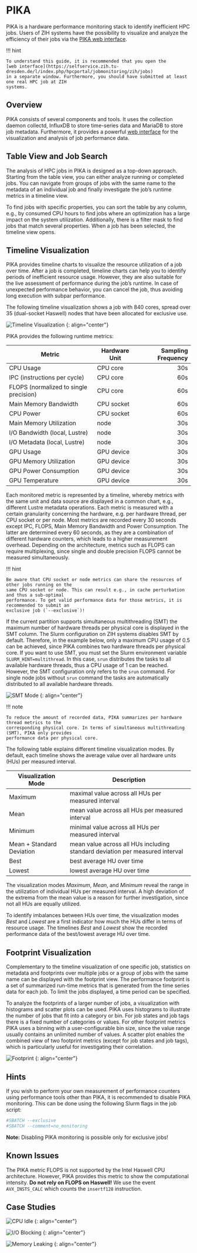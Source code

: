 # PIKA

PIKA is a hardware performance monitoring stack to identify inefficient HPC jobs. Users of ZIH
systems have the possibility to visualize and analyze the efficiency of their jobs via the
[PIKA web interface](https://selfservice.zih.tu-dresden.de/l/index.php/hpcportal/jobmonitoring/zih/jobs).

!!! hint

    To understand this guide, it is recommended that you open the
    [web interface](https://selfservice.zih.tu-dresden.de/l/index.php/hpcportal/jobmonitoring/zih/jobs)
    in a separate window. Furthermore, you should have submitted at least one real HPC job at ZIH
    systems.

## Overview

PIKA consists of several components and tools. It uses the collection daemon collectd, InfluxDB to
store time-series data and MariaDB to store job metadata. Furthermore, it provides a powerful
[web interface](https://selfservice.zih.tu-dresden.de/l/index.php/hpcportal/jobmonitoring/zih/jobs)
for the visualization and analysis of job performance data.

## Table View and Job Search

The analysis of HPC jobs in PIKA is designed as a top-down approach. Starting from the table view,
you can either analyze running or completed jobs. You can navigate from groups of jobs with the
same name to the metadata of an individual job and finally investigate the job’s runtime metrics in
a timeline view.

To find jobs with specific properties, you can sort the table by any column, e.g., by consumed CPU
hours to find jobs where an optimization has a large impact on the system utilization. Additionally,
there is a filter mask to find jobs that match several properties. When a job has been selected, the
timeline view opens.

## Timeline Visualization

PIKA provides timeline charts to visualize the resource utilization of a job over time. After a job
is completed, timeline charts can help you to identify periods of inefficient resource usage.
However, they are also suitable for the live assessment of performance during the job’s runtime. In
case of unexpected performance behavior, you can cancel the job, thus avoiding long execution with
subpar performance.

The following timeline visualization shows a job with 840 cores, spread over 35 (dual-socket
Haswell) nodes that have been allocated for exclusive use.

![Timeline Visualization](misc/pika_timelines.png)
{: align="center"}

PIKA provides the following runtime metrics:

|Metric| Hardware Unit| Sampling Frequency|
|---|---|---:|
|CPU Usage|CPU core|30s|
|IPC (instructions per cycle)|CPU core|60s|
|FLOPS (normalized to single precision) |CPU core|60s|
|Main Memory Bandwidth|CPU socket|60s|
|CPU Power|CPU socket|60s|
|Main Memory Utilization|node|30s|
|I/O Bandwidth (local, Lustre) |node|30s|
|I/O Metadata (local, Lustre) |node|30s|
|GPU Usage|GPU device|30s|
|GPU Memory Utilization|GPU device|30s|
|GPU Power Consumption|GPU device|30s|
|GPU Temperature|GPU device|30s|

Each monitored metric is represented by a timeline, whereby metrics with the same unit and data
source are displayed in a common chart, e.g., different Lustre metadata operations. Each metric is
measured with a certain granularity concerning the hardware, e.g. per hardware thread, per CPU
socket or per node.
Most metrics are recorded every 30 seconds except IPC, FLOPS, Main Memory Bandwidth and Power
Consumption. The latter are determined every 60 seconds, as they are a combination of different
hardware counters, which leads to a higher measurement overhead. Depending on the architecture,
metrics such as FLOPS can require multiplexing, since single and double precision FLOPS cannot be
measured simultaneously.

!!! hint

    Be aware that CPU socket or node metrics can share the resources of other jobs running on the
    same CPU socket or node. This can result e.g., in cache perturbation and thus a sub-optimal
    performance. To get valid performance data for those metrics, it is recommended to submit an
    exclusive job (`--exclusive`)!

If the current partition supports simultaneous multithreading (SMT) the maximum number of hardware
threads per physical core is displayed in the SMT column. The Slurm configuration on ZIH systems
disables SMT by default. Therefore, in the example below, only a maximum CPU usage of 0.5 can be
achieved, since PIKA combines two hardware threads per physical core. If you want to use SMT, you
must set the Slurm environment variable `SLURM_HINT=multithread`. In this case, `srun` distributes
the tasks to all available hardware threads, thus a CPU usage of 1 can be reached. However, the SMT
configuration only refers to the `srun` command. For single node jobs without `srun` command the
tasks are automatically distributed to all available hardware threads.

![SMT Mode](misc/pika_smt_2.png)
{: align="center"}

!!! note

    To reduce the amount of recorded data, PIKA summarizes per hardware thread metrics to the
    corresponding physical core. In terms of simultaneous multithreading (SMT), PIKA only provides
    performance data per physical core.

The following table explains different timeline visualization modes.
By default, each timeline shows the average value over all hardware units (HUs) per measured
interval.

|Visualization Mode| Description|
|---|---|
|Maximum |maximal value across all HUs per measured interval|
|Mean|mean value across all HUs per measured interval|
|Minimum |minimal value across all HUs per measured interval|
|Mean + Standard Deviation|mean value across all HUs including standard deviation per measured interval|
|Best|best average HU over time|
|Lowest|lowest average HU over time|

The visualization modes *Maximum*, *Mean*, and *Minimum* reveal the range in the utilization of
individual HUs per measured interval. A high deviation of the extrema from the mean value is a
reason for further investigation, since not all HUs are equally utilized.

To identify imbalances between HUs over time, the visualization modes *Best* and *Lowest* are a
first indicator how much the HUs differ in terms of resource usage. The timelines *Best* and
*Lowest* show the recorded performance data of the best/lowest average HU over time.

## Footprint Visualization

Complementary to the timeline visualization of one specific job, statistics on metadata and
footprints over multiple jobs or a group of jobs with the same name can be displayed with the
footprint view.  The performance footprint is a set of summarized run-time metrics that is generated
from the time series data for each job.  To limit the jobs displayed, a time period can be
specified.

To analyze the footprints of a larger number of jobs, a visualization with histograms and scatter
plots can be used. PIKA uses histograms to illustrate the number of jobs that fit into a category or
bin. For job states and job tags there is a fixed number of categories or values. For other
footprint metrics PIKA uses a binning with a user-configurable bin size, since the value range
usually contains an unlimited number of values.  A scatter plot enables the combined view of two
footprint metrics (except for job states and job tags), which is particularly useful for
investigating their correlation.

![Footprint](misc/pika_footprint.png)
{: align="center"}

## Hints

If you wish to perform your own measurement of performance counters using performance tools other
than PIKA, it is recommended to disable PIKA monitoring. This can be done using the following Slurm
flags in the job script:

```Bash
#SBATCH --exclusive
#SBATCH --comment=no_monitoring
```

**Note:** Disabling PIKA monitoring is possible only for exclusive jobs!

## Known Issues

The PIKA metric FLOPS is not supported by the Intel Haswell CPU architecture.
However, PIKA provides this metric to show the computational intensity.
**Do not rely on FLOPS on Haswell!** We use the event `AVX_INSTS_CALC` which counts the `insertf128`
instruction.

## Case Studies

![CPU Idle](misc/pika_cpu_idle.png)
{: align="center"}

![I/O Blocking](misc/pika_io_block.png)
{: align="center"}

![Memory Leaking](misc/pika_mem_leak.png)
{: align="center"}
